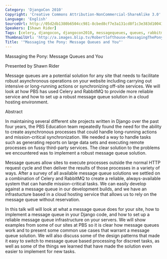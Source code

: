 ```yaml
---
Category: 'DjangoCon 2010'
Copyright: 'Creative Commons Attribution-NonCommercial-ShareAlike 3.0'
Language: 'English'
SourceUrl: http://05d2db1380b6504cc981-8cbed8cf7e3a131cd8f1c3e383d10041.r93.cf2.rackcdn.com/djangocon-2010/39_massaging-the-pony-message-queues-and-you.flv
Speakers: [Shawn Rider]
Tags: [celery, djangocon, djangocon2010, messagequeues, queues, rabbitmq]
ThumbnailUrl: 'http://a.images.blip.tv/Robertlofthouse-MassagingThePonyMessageQueuesAndYou879.png'
Title: '"Massaging the Pony: Message Queues and You"'
---
```

Massaging the Pony: Message Queues and You

Presented by Shawn Rider

Message queues are a potential solution for any site that needs to facilitate
robust asynchronous operations on your website including carrying out
intensive or long-running actions or synchronizing off-site services. We will
look at how PBS has used Celery and RabbitMQ to provide more reliable service
and how to set up a robust message queue solution in a cloud hosting
environment.

Abstract

In maintaining several different site projects written in Django over the past
four years, the PBS Education team repeatedly found the need for the ability
to create asynchronous processes that could handle long-running actions and
mission-critical synchronization. We needed a way to handle tasks such as
generating reports on large data sets and executing remote processes on fussy
third-party services. The clear solution to the problems we encountered was to
implement a robust message queue solution.

Message queues allow sites to execute processes outside the normal HTTP
request cycle and then deliver the results of those processes in a variety of
ways. After a survey of all available message queue solutions we settled on a
combination of Celery and RabbitMQ to create a reliable, always-available
system that can handle mission-critical tasks. We can easily develop against a
message queue in our development builds, and we have an infrastucture based in
a cloud hosting service that allows us to rely on the message queue without
reservation.

In this talk will will look at what a message queue does for your site, how to
implement a message queue in your Django code, and how to set up a reliable
message queue infrastructure on your servers. We will show examples from some
of our sites at PBS so it is clear how message queues work and to present some
common use cases that warrant a message queue solution. We will also discuss
some of the design patterns that made it easy to switch to message queue based
processing for discreet tasks, as well as some of the things we learned that
have made the solution even easier to implement for new tasks.

